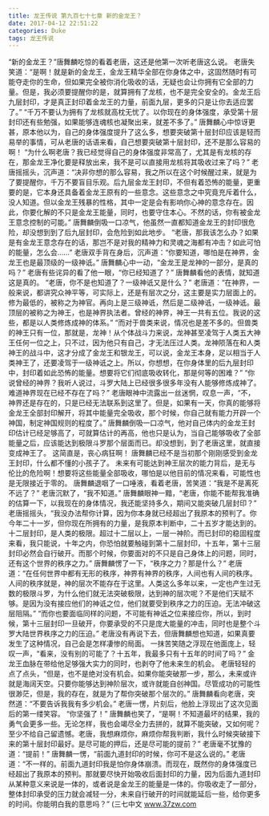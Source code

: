 ```yaml
---
title: 龙王传说 第九百七十七章 新的金龙王？
date: 2017-04-12 22:51:22
categories: Duke
tags: 龙王传说
---
```


“新的金龙王？”唐舞麟吃惊的看着老唐，这还是他第一次听老唐这么说。
老唐失笑道：“是啊！就是新的金龙王，金龙王精华全部在你身体之中，这固然随时有可能夺走你的生命，但如果完全被你消化吸收的话，无疑也会让你拥有它全部的力量。但是，我必须要提醒你的是，就算拥有了龙核，也不是完全安全的。金龙王后九层封印，才是真正封印着金龙王的力量，前面九层，更多的只是让你去适应罢了。”
“千万不要认为拥有了龙核就高枕无忧了。以你现在的身体强度，承受第十层封印还有些勉强，如果能够连魂核也凝聚出来，就差不多了。”
唐舞麟心中惊讶更甚，原本他以为，自己的身体强度提升了这么多，想要突破第十层封印应该是轻而易举的事情，可从老唐的话语来看，自己想要突破第十层封印，还不是那么容易的啊！
“为什么啊老唐？我已经觉得自己的身体强度非常高了，尤其是有龙核的存在，那金龙王净化要是释放出来，我不是可以直接用龙核将其吸收过来了吗？”
老唐摇摇头，沉声道：“决非你想的那么容易，我之所以在这个时候醒过来，就是为了要提醒你，千万不要盲目乐观。后九层金龙王封印，不但有着恐怖的能量，更重要的是，它本身还具备着金龙王原有的一些意念。这些意念之中究竟充斥着什么，没人知道。但以金龙王残暴的性格，其中一定是会有影响你心神的意念存在。因此，你要化解的不只是金龙王能量，同时，也要守住本心。不然的话，你有被金龙王意念控制的可能。”
唐舞麟倒吸一口凉气，他虽然一直都知道金龙王的封印很危险，却没想到到了后九层封印，会危险到如此地步。
“老唐，那我该怎么办？如果是有金龙王意念存在的话，那岂不是对我的精神力和灵魂之海都有冲击？如此可怕的能量，怎么会……”
老唐双手背在身后，沉声道：“你要知道，哪怕是在神界，金龙王也是最顶级的一级神诋。”
唐舞麟心中一动，“金龙王是龙神的一部分，是真的吗？”
老唐有些诧异的看了他一眼，“你已经知道了？”
唐舞麟看他的表情，就知道这是真的。
“老唐，你不是也知道了？一级神诋又是什么？”
老唐道：“在神界，一般来说，都讲究众神平等，可实际上，还是有层次之分，这主要是实力层面上的。修为最低的，被称之为神官。再向上是三级神诋，然后是二级神诋，一级神诋。最顶层的被称之为神王，也是神界执法者。曾经的神界，神王一共有五位。我说的这些，都是以人类修炼成神的体系。”
“而对于兽类来说，情况也是差不多的。但兽类的神王只有一位，那就是，龙神！从个体战斗力来说，龙神甚至凌驾于人类五大神王任何一位之上，只不过，因为他只有自己，才无法压过人类。龙神陨落在和人类神王的战斗中，这才分成了金龙王和银龙王，可以说，金龙王本身，足以相当于人类神王了，还要凌驾于一级神诋之上。所以，你想想，在你身体里的后九层封印中，封印着如此恐怖的能量。想要将它们彻底吸收转化，那是何等的困难？”
“你说曾经的神界？我听人说过，斗罗大陆上已经很多很多年没有人能够修炼成神了。难道神界现在已经不存在了吗？”
老唐眼神中流露出一丝迷惘，叹息一声，“不，神界还是存在的，只是已经无法联系到这里了。但是，如果有一天，你真的能够将金龙王全部封印解开，将其中能量完全吸收，那个时候，你自己就有能力开辟一个神国，制定神国规则的程度了。”
唐舞麟倒吸一口凉气，他对自己体内的金龙王封印估计已经足够高了，可就算估计的再高，他也只是认为，当自己能够吸收了全部能量之后，应该能达到极限斗罗那个层面而已。却没想到，到了老唐这里，就直接变成神王了。
这简直是，丧心病狂啊！
唐舞麟已经不是当初那个刚刚感受到金龙王封印，什么都不懂的小孩子了。
未来有可能达到神王层次的能力背后，是无与伦比的危险啊！想要将这些能量全部吸收，哪怕是以他目前的情况来看，可能性也是无限接近于零的。
唐舞麟退咽了一口唾液，看着老唐，苦笑道：“我是不是离死不远了？”
老唐沉默了，“我不知道。”
唐舞麟眼神一黯，“老唐，你能不能帮我准确的估算一下，以我现在的身体情况，我还能坚持多久，期间又能突破几层封印？”
老唐摇摇头，“我没办法帮你计算，因为你本身就已经超出了我原本的预判了。你今年二十一岁，但你现在所拥有的力量，是我原本判断中，二十五岁才能达到的。十二层封印，是人类的极限。超过十二层以上，一层一神阶。而已封印的稳固程度来看，我只能说，十年之内，你恐怕就要触碰到第十二层封印，十五年，第十三层封印必然会自行破开。而那个时候，你要面对的不只是自己身体上的问题，同时，还有这个世界的秩序之力。”
唐舞麟愣了一下，“秩序之力？那是什么？”
老唐道：“在任何世界中都有无形的秩序，神界有神界的秩序，人间也有人间的秩序。人间的秩序就是，神的层次不能存在于这里。人类这么多年以来，一定也产生过无数的极限斗罗，为什么他们就无法突破极限，达到神的层次呢？不是他们天赋不够。是因为没有接应他们的神诋之位，他们就要受到秩序之力的压迫。无法冲破这层阻隔。”
“而你也要面临同样的问题，不可能有神诋之位来接应你，所以，到时候，第十三层封印一旦破开，你要承受的不只是庞大能量的冲击，同时也是整个斗罗大陆世界秩序之力的压迫。”
老唐没有再说下去，但唐舞麟想也知道，如果真要发生了这种情况，自己会是怎样凄惨的局面。
一抹苦笑随之浮现在他面庞上，轻叹一声，“看来，没有别的可能了？十五年，我最多只有十五年的时间了吗？”
金龙王血脉在带给他足够强大实力的同时，也剥夺了他未来生的机会。
老唐轻轻的点了点头，“但是，也不是绝对没有机会。如果你能突破那一步，那么，未来或许就是海阔天空。只要你能够达到神阶层次，或许就能自创神国。尽管成功的可能性很渺茫，但是，我的存在，就是为了帮你突破那个层次的。”
唐舞麟看向老唐，突然道：“不要告诉我我有多少机会。”
老唐一愣，片刻后，他脸上浮现出了这次见面后的第一缕笑容。
“你坚强了！”
唐舞麟也笑了，“是啊！不知道最坏的结果，我的勇气会更多一些。无论怎样，我也会竭尽全力去拼的，就算不能突破，又如何呢？至少不给自己留遗憾。老唐，我想麻烦你，麻烦你帮我判断，我什么时候突破接下来的第十层封印最好。是尽可能的押后，还是尽可能的提前？”
老唐毫不犹豫的道：“提前！”
唐舞麟一愣，“前面九道封印的时候，你可不是这么说的。”
老唐道：“不一样的。前面九道封印我是怕你身体崩溃。而现在，既然你的身体强度已经超出了我原本的预判。那就要尽快开始吸收后面封印的力量，因为后面九道封印从某种意义来说是一体的，或者说是金龙王的能量是一体的。你吸收走了一部分，整体封印承受的压力就会减轻一分，未来自行破开的时间就能延后一些，给你更多的时间。你能明白我的意思吗？”
(三七中文 www.37zw.com